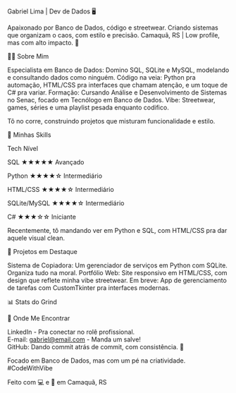 
  


Gabriel Lima | Dev de Dados 🖥️


  Apaixonado por Banco de Dados, código e streetwear. Criando sistemas que organizam o caos, com estilo e precisão.
  Camaquã, RS | Low profile, mas com alto impacto. 🚀



🧑‍💻 Sobre Mim

Especialista em Banco de Dados: Domino SQL, SQLite e MySQL, modelando e consultando dados como ninguém.
Código na veia: Python pra automação, HTML/CSS pra interfaces que chamam atenção, e um toque de C# pra variar.
Formação: Cursando Análise e Desenvolvimento de Sistemas no Senac, focado em Tecnólogo em Banco de Dados.
Vibe: Streetwear, games, séries e uma playlist pesada enquanto codifico.


   
  Tô no corre, construindo projetos que misturam funcionalidade e estilo.


💾 Minhas Skills



Tech
Nível



SQL
★★★★★ Avançado


Python
★★★★☆ Intermediário


HTML/CSS
★★★★☆ Intermediário


SQLite/MySQL
★★★★☆ Intermediário


C#
★★★☆☆ Iniciante



  



Recentemente, tô mandando ver em Python e SQL, com HTML/CSS pra dar aquele visual clean.

📂 Projetos em Destaque

Sistema de Copiadora: Um gerenciador de serviços em Python com SQLite. Organiza tudo na moral.
Portfólio Web: Site responsivo em HTML/CSS, com design que reflete minha vibe streetwear.
Em breve: App de gerenciamento de tarefas com CustomTkinter pra interfaces modernas.


  


📊 Stats do Grind

  


📍 Onde Me Encontrar

LinkedIn - Pra conectar no rolê profissional.  
E-mail: gabriel@email.com - Manda um salve!  
GitHub: Dando commit atrás de commit, com consistência. 💪


  
  Focado em Banco de Dados, mas com um pé na criatividade. #CodeWithVibe




  Feito com 💻 e 🖤 em Camaquã, RS
